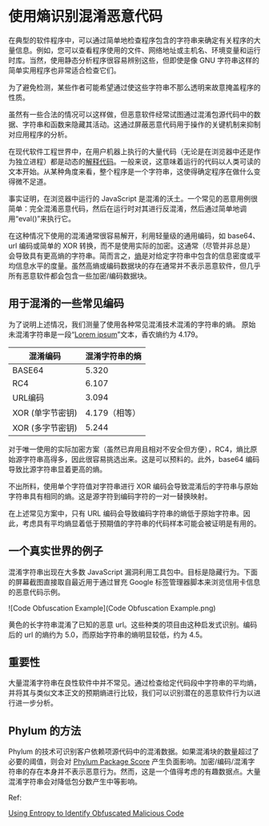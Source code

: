 # 使用熵识别混淆恶意代码

在典型的软件程序中，可以通过简单地检查程序包含的字符串来确定有关程序的大量信息。例如，您可以查看程序使用的文件、网络地址或主机名、环境变量和运行时库。当然，使用静态分析程序很容易辨别这些，但即使是像 GNU 字符串这样的简单实用程序也非常适合检查它们。

为了避免检测，某些作者可能希望通过使这些字符串不那么透明来故意掩盖程序的性质。

虽然有一些合法的情况可以这样做，但恶意软件经常试图通过混淆包源代码中的数据、字符串和函数来隐藏其活动。这通过屏蔽恶意代码用于操作的关键机制来抑制对应用程序的分析。

在现代软件工程世界中，在用户机器上执行的大量代码（无论是在浏览器中还是作为独立进程）都是动态的[解释代码](https://medium.com/young-coder/the-difference-between-compiled-and-interpreted-languages-d54f66aa71f0)。一般来说，这意味着运行的代码以人类可读的文本开始。从某种角度来看，整个程序是一个字符串，这使得确定程序在做什么变得微不足道。

事实证明，在浏览器中运行的 JavaScript 是混淆的沃土。一个常见的恶意用例很简单：完全混淆恶意代码，然后在运行时对其进行反混淆，然后通过简单地调用“eval()”来执行它。

在这种情况下使用的混淆通常很容易解开，利用轻量级的通用编码，如 base64、url 编码或简单的 XOR 转换，而不是使用实际的加密。这通常（尽管并非总是）会导致具有更高熵的字符串。简而言之，[熵](https://en.wikipedia.org/wiki/Entropy_(information_theory))是对给定字符串中包含的信息密度或平均信息水平的度量。虽然高熵或编码数据块的存在通常并不表示恶意软件，但几乎所有恶意软件都会包含一些加密/编码数据块。 

## 用于混淆的一些常见编码

为了说明上述情况，我们测量了使用各种常见混淆技术混淆的字符串的熵。 原始未混淆字符串是一段“[Lorem ipsum](https://lipsum.com/)”文本，香农熵约为 4.179。 

| 混淆编码         | 混淆字符串的熵 |
| ---------------- | -------------- |
| BASE64           | 5.320          |
| RC4              | 6.107          |
| URL编码          | 3.094          |
| XOR (单字节密钥) | 4.179（相等）  |
| XOR (多字节密钥) | 5.244          |

对于唯一使用的实际加密方案（虽然已弃用且相对不安全但方便），RC4，熵比原始源字符串高得多，因此很容易挑选出来。这是可以预料的。此外，base64 编码导致比源字符串显着更高的熵。

不出所料，使用单个字符值对字符串进行 XOR 编码会导致混淆后的字符串与原始字符串具有相同的熵。这是源字符到编码字符的一对一替换映射。

在上述常见方案中，只有 URL 编码会导致编码字符串的熵低于原始字符串。因此，考虑具有平均熵显着低于预期值的字符串的代码样本可能会被证明是有用的。

## 一个真实世界的例子

混淆字符串出现在大多数 JavaScript 漏洞利用工具包中。目标是隐藏行为。下面的屏幕截图直接取自最近用于通过冒充 Google 标签管理器脚本来浏览信用卡信息的恶意代码示例。

![Code Obfuscation Example](Code Obfuscation Example.png)

黄色的长字符串混淆了已知的恶意 url。这些种类的项目由这种启发式识别。编码后的 url 的熵约为 5.0，而原始字符串的熵明显较低，约为 4.5。

## 重要性

大量混淆字符串在良性软件中并不常见。通过检查给定代码段中字符串的平均熵，并将其与类似文本正文的预期熵进行比较，我们可以识别潜在的恶意软件行为以进行进一步分析。

## Phylum 的方法

Phylum 的技术可识别客户依赖项源代码中的混淆数据。如果混淆块的数量超过了必要的阈值，则会对 [Phylum Package Score](https://blog.phylum.io/open-source-software-risk-score) 产生负面影响。加密/编码/混淆字符串的存在本身并不表示恶意行为。然而，这是一个值得考虑的有趣数据点。大量混淆字符串会对降低包分数产生中等影响。 

Ref:

[Using Entropy to Identify Obfuscated Malicious Code](https://blog.phylum.io/detecting-obfuscated-malicious-code)